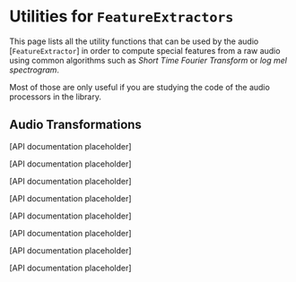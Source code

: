 <!--Copyright 2023 The HuggingFace Team. All rights reserved.

Licensed under the Apache License, Version 2.0 (the "License"); you may not use this file except in compliance with
the License. You may obtain a copy of the License at

http://www.apache.org/licenses/LICENSE-2.0

Unless required by applicable law or agreed to in writing, software distributed under the License is distributed on
an "AS IS" BASIS, WITHOUT WARRANTIES OR CONDITIONS OF ANY KIND, either express or implied. See the License for the
specific language governing permissions and limitations under the License.

⚠️ Note that this file is in Markdown but contain specific syntax for our doc-builder (similar to MDX) that may not be
rendered properly in your Markdown viewer.

-->

# Utilities for `FeatureExtractors`

This page lists all the utility functions that can be used by the audio [`FeatureExtractor`] in order to compute special features from a raw audio using common algorithms such as *Short Time Fourier Transform* or *log mel spectrogram*.

Most of those are only useful if you are studying the code of the audio processors in the library.

## Audio Transformations

[API documentation placeholder]

[API documentation placeholder]

[API documentation placeholder]

[API documentation placeholder]

[API documentation placeholder]

[API documentation placeholder]

[API documentation placeholder]

[API documentation placeholder]
